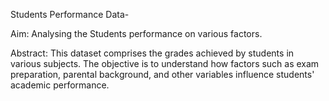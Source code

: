 Students Performance Data-

Aim:
Analysing the Students performance on various factors.

Abstract:
This dataset comprises the grades achieved by students in various subjects. The objective is to understand how factors such as exam preparation, parental background, and other variables influence students' academic performance.
